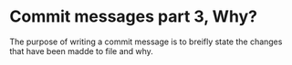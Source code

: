 # Commit messages part 3, Why?

The purpose of writing a commit message is to breifly state the changes that have been madde to file and why.

